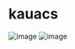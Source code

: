 # kauacs
![image](https://github.com/22kaua10/kauacs/assets/146458381/0ee43421-407c-42c4-9d6f-4add8e1d860d)
![image](https://github.com/22kaua10/kauacs/assets/146458381/73480c01-370b-4a64-86a0-1f2e73e9ad47)


